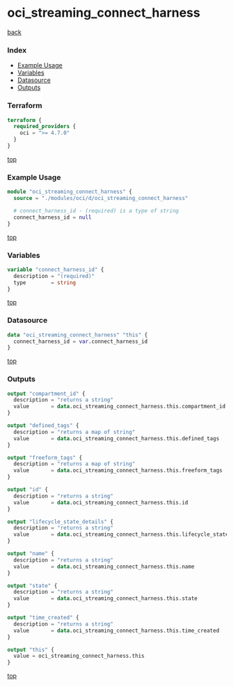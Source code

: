 # oci_streaming_connect_harness

[back](../oci.md)

### Index

- [Example Usage](#example-usage)
- [Variables](#variables)
- [Datasource](#datasource)
- [Outputs](#outputs)

### Terraform

```terraform
terraform {
  required_providers {
    oci = ">= 4.7.0"
  }
}
```

[top](#index)

### Example Usage

```terraform
module "oci_streaming_connect_harness" {
  source = "./modules/oci/d/oci_streaming_connect_harness"

  # connect_harness_id - (required) is a type of string
  connect_harness_id = null
}
```

[top](#index)

### Variables

```terraform
variable "connect_harness_id" {
  description = "(required)"
  type        = string
}
```

[top](#index)

### Datasource

```terraform
data "oci_streaming_connect_harness" "this" {
  connect_harness_id = var.connect_harness_id
}
```

[top](#index)

### Outputs

```terraform
output "compartment_id" {
  description = "returns a string"
  value       = data.oci_streaming_connect_harness.this.compartment_id
}

output "defined_tags" {
  description = "returns a map of string"
  value       = data.oci_streaming_connect_harness.this.defined_tags
}

output "freeform_tags" {
  description = "returns a map of string"
  value       = data.oci_streaming_connect_harness.this.freeform_tags
}

output "id" {
  description = "returns a string"
  value       = data.oci_streaming_connect_harness.this.id
}

output "lifecycle_state_details" {
  description = "returns a string"
  value       = data.oci_streaming_connect_harness.this.lifecycle_state_details
}

output "name" {
  description = "returns a string"
  value       = data.oci_streaming_connect_harness.this.name
}

output "state" {
  description = "returns a string"
  value       = data.oci_streaming_connect_harness.this.state
}

output "time_created" {
  description = "returns a string"
  value       = data.oci_streaming_connect_harness.this.time_created
}

output "this" {
  value = oci_streaming_connect_harness.this
}
```

[top](#index)